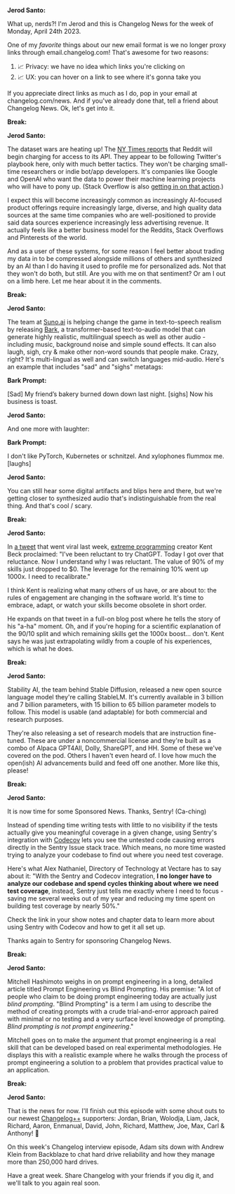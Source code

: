 **Jerod Santo:**

What up, nerds?! I'm Jerod and this is Changelog News for the week of Monday, April 24th 2023.

One of my _favorite_ things about our new email format is we no longer proxy links through email.changelog.com! That's awesome for two reasons:

1. 📈 Privacy: we have no idea which links you're clicking on
2. 📈 UX: you can hover on a link to see where it's gonna take you

If you appreciate direct links as much as I do, pop in your email at changelog.com/news. And if you've already done that, tell a friend about Changelog News. Ok, let's get into it.

**Break:**

**Jerod Santo:**

The dataset wars are heating up! The [NY Times reports](https://www.nytimes.com/2023/04/18/technology/reddit-ai-openai-google.html) that Reddit will begin charging for access to its API. They appear to be following Twitter's playbook here, only with much better tactics. They won't be charging small-time researchers or indie bot/app developers. It's companies like Google and OpenAI who want the data to power their machine learning projects who will have to pony up. (Stack Overflow is also [getting in on that action](https://www.wired.com/story/stack-overflow-will-charge-ai-giants-for-training-data/).)

I expect this will become increasingly common as increasingly AI-focused product offerings require increasingly large, diverse, and high quality data sources at the same time companies who are well-positioned to provide said data sources experience increasingly less advertising revenue. It actually feels like a better business model for the Reddits, Stack Overflows and Pinterests of the world.

And as a user of these systems, for some reason I feel better about trading my data in to be compressed alongside millions of others and synthesized by an AI than I do having it used to profile me for personalized ads. Not that they won't do both, but still. Are you with me on that sentiment? Or am I out on a limb here. Let me hear about it in the comments.

**Break:**

**Jerod Santo:**

The team at [Suno.ai](https://suno.ai/) is helping change the game in text-to-speech realism by releasing [Bark](https://github.com/suno-ai/bark), a transformer-based text-to-audio model that can generate highly realistic, multilingual speech as well as other audio - including music, background noise and simple sound effects. It can also laugh, sigh, cry & make other non-word sounds that people make. Crazy, right? It's multi-lingual as well and can switch languages mid-audio. Here's an example that includes "sad" and "sighs" metatags:

**Bark Prompt:**

\[Sad\] My friend’s bakery burned down down last night. \[sighs\] Now his business is toast.

**Jerod Santo:**

And one more with laughter:

**Bark Prompt:**

I don't like PyTorch, Kubernetes or schnitzel. And xylophones flummox me. \[laughs\]

**Jerod Santo:**

You can still hear some digital artifacts and blips here and there, but we're getting closer to synthesized audio that's indistinguishable from the real thing. And that's cool / scary.

**Break:**

**Jerod Santo:**

In [a tweet](https://twitter.com/KentBeck/status/1648413998025707520?s=20) that went viral last week, [extreme programming](https://en.wikipedia.org/wiki/Extreme_programming) creator Kent Beck proclaimed: "I’ve been reluctant to try ChatGPT. Today I got over that reluctance. Now I understand why I was reluctant. The value of 90% of my skills just dropped to $0. The leverage for the remaining 10% went up 1000x. I need to recalibrate."

I think Kent is realizing what many others of us have, or are about to: the rules of engagement are changing in the software world. It's time to embrace, adapt, or watch your skills become obsolete in short order.

He expands on that tweet in a full-on blog post where he tells the story of his "a-ha" moment. Oh, and if you're hoping for a scientific  explanation of the 90/10 split and which remaining skills get the 1000x boost... don't. Kent says he was just extrapolating wildly from a couple of his experiences, which is what he does.

**Break:**

**Jerod Santo:**

Stability AI, the team behind Stable Diffusion, released a new open source language model they're calling StableLM. It's currently available in 3 billion and 7 billion parameters, with 15 billion to 65 billion parameter models to follow. This model is usable (and adaptable) for both commercial and research purposes.

They're also releasing a set of research models that are instruction fine-tuned. These are under a noncommercial license and they're built as a combo of Alpaca GPT4All, Dolly, ShareGPT, and HH. Some of these we've covered on the pod. Others I haven't even heard of. I love how much the open(ish) AI advancements build and feed off one another. More like this, please!

**Break:**

**Jerod Santo:**

It is now time for some Sponsored News. Thanks, Sentry! (Ca-ching)

Instead of spending time writing tests with little to no visibility if the tests actually give you meaningful coverage in a given change, using Sentry's integration with [Codecov](https://codecov.io?utm_source=changelog&utm_medium=newsletter&utm_campaign=changelog-news) lets you see the untested code causing errors directly in the Sentry Issue stack trace. Which means, no more time wasted trying to analyze your codebase to find out where you need test coverage.

Here's what Alex Nathaniel, Directory of Technology at Vectare has to say about it: "With the Sentry and Codecov integration, **I no longer have to analyze our codebase and spend cycles thinking about where we need test coverage**, instead, Sentry just tells me exactly where I need to focus - saving me several weeks out of my year and reducing my time spent on building test coverage by nearly 50%."

Check the link in your show notes and chapter data to learn more about using Sentry with Codecov and how to get it all set up.

Thanks again to Sentry for sponsoring Changelog News.

**Break:**

**Jerod Santo:**

Mitchell Hashimoto weighs in on prompt engineering in a long, detailed article titled Prompt Engineering vs Blind Prompting. His premise: "A lot of people who claim to be doing prompt engineering today are actually just _blind prompting_. "Blind Prompting" is a term I am using to describe the method of creating prompts with a crude trial-and-error approach paired with minimal or no testing and a very surface level knowedge of prompting. _Blind prompting is not prompt engineering_."

Mitchell goes on to make the argument that prompt engineering is a real skill that can be developed based on real experimental methodologies. He displays this with a realistic example where he walks through the process of prompt engineering a solution to a problem that provides practical value to an application.

**Break:**

**Jerod Santo:**

That is the news for now. I'll finish out this episode with some shout outs  to our newest [Changelog++](https://changelog.com/++) supporters: Jordan, Brian, Wolodja, Liam, Jack, Richard, Aaron, Enmanual, David, John, Richard, Matthew, Joe, Max, Carl & Anthony! 💚

On this week's Changelog interview episode, Adam sits down with Andrew Klein from Backblaze to chat hard drive reliability and how they manage more than 250,000 hard drives.

Have a great week. Share Changelog with your friends if you dig it, and we'll talk to you again real soon.
